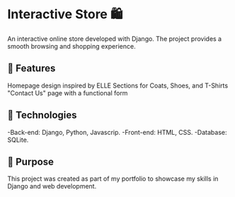 # Interactive Store 🛍️
An interactive online store developed with Django. The project provides a smooth browsing and shopping experience.

## 📌 Features
Homepage design inspired by ELLE
Sections for Coats, Shoes, and T-Shirts
"Contact Us" page with a functional form 

## 🚀 Technologies
-Back-end: Django, Python, Javascrip.
-Front-end: HTML, CSS.
-Database: SQLite.

## 🎯 Purpose
This project was created as part of my portfolio to showcase my skills in Django and web development.
